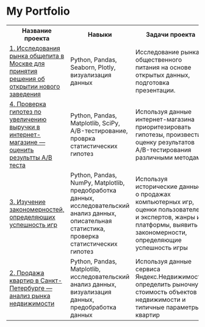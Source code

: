 # My Portfolio

<div>
  <table>
    <tr>
      <th>Название проекта</th>
      <th>Навыки</th>
      <th>Задачи проекта</th>
      <th>Специализация</th>
    </tr>
    <tr>
      <td><a href="https://github.com/Frossst61/portfolio_da/blob/main/1-Viz_analysis_phyton/viz_analys_python(Moscow).ipynb">1. Исследования рынка общепита в Москве для принятия решения об открытии нового заведения</a></td>
      <td>Python, Pandas, Seaborn, Plotly, визуализация данных</td>
      <td>Исследование рынка общественного питания на основе открытых данных, подготовка презентации.</td>
      <td>Data Analyst, Маркетинг-аналитик, Аналитик (универсал)</td>
    </tr>
    <tr>
      <td><a href="https://github.com/Frossst61/portfolio_da/blob/main/2-A-B test/a-b_test.ipynb"> 4. Проверка гипотез по увеличению выручки в интернет-магазине — оценить результты A/B теста </a></td>
      <td>Python, Pandas, Matplotlib, SciPy, A/B-тестирование, проврка статистических гипотез</td>
      <td>Используя данные интернет-магазина приоритезировать гипотезы, произвести оценку результатов A/B-тестирования различными методами</td>
      <td>Маркетинг-аналитик</td>
    </tr>
    <tr>
      <td><a href="https://github.com/Frossst61/portfolio_da/blob/main/3-Issledovatelskiy analiz/issl_analiz.ipynb"> 3. Изучение закономерностей, определяющих успешность игр</a></td>
      <td>Python, Pandas, NumPy, Matplotlib, предобработка данных, исследовательский анализ данных, описательная статистика, проверка статистических гипотез</td>
      <td>Используя исторические данные о продажах компьютерных игр, оценки пользователей и экспертов, жанры и платформы, выявить закономерности, определяющие успешность игры </td>
      <td>Маркетинг-аналитик, Продуктовый аналитик</td>
    </tr>    
    <tr>
      <td><a href="https://github.com/Frossst61/portfolio_da/blob/main/4-Prodaja_kvartir/prodaja_kvartir.ipynb">2. Продажа квартир в Санкт-Петербурге — анализ рынка недвижимости</a></td>
      <td>Python, Pandas, Matplotlib, исследовательский анализ данных, визуализация данных, предобработка данных</td>
      <td>Используя данные сервиса Яндекс.Недвижимость, определить рыночную стоимость объектов недвижимости и типичные параметры квартир</td>
      <td>Маркетинг-аналитик, Fraud-аналитик, Data Analyst</td>
    </tr>
    
    
    
    
    
</table>
</div>
